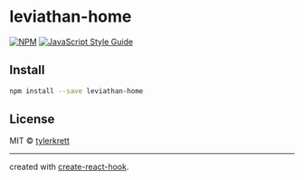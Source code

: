 # leviathan-home

>

[![NPM](https://img.shields.io/npm/v/leviathan-home.svg)](https://www.npmjs.com/package/leviathan-home) [![JavaScript Style Guide](https://img.shields.io/badge/code_style-standard-brightgreen.svg)](https://standardjs.com)

## Install

```bash
npm install --save leviathan-home
```

## License

MIT © [tylerkrett](https://github.com/tylerkrett)

---

created with [create-react-hook](https://github.com/hermanya/create-react-hook).
